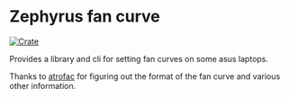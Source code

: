 # Zephyrus fan curve

[![Crate](https://img.shields.io/crates/v/rog_fan_curve.svg)](https://crates.io/crates/rog_fan_curve)

Provides a library and cli for setting fan curves on some asus laptops.

Thanks to [atrofac](https://github.com/cronosun/atrofac) for figuring out the format of the fan curve and various other information.
